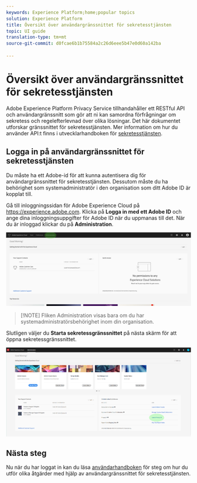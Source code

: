 ```yaml
---
keywords: Experience Platform;home;popular topics
solution: Experience Platform
title: Översikt över användargränssnittet för sekretesstjänsten
topic: UI guide
translation-type: tm+mt
source-git-commit: d0fcae6b1b75584a2c26d6eee5b47e0d60a142ba

---
```



# Översikt över användargränssnittet för sekretesstjänsten

Adobe Experience Platform Privacy Service tillhandahåller ett RESTful API och användargränssnitt som gör att ni kan samordna förfrågningar om sekretess och regelefterlevnad över olika lösningar. Det här dokumentet utforskar gränssnittet för sekretesstjänsten. Mer information om hur du använder API:t finns i utvecklarhandboken för [sekretesstjänsten](../api/getting-started.md).

## Logga in på användargränssnittet för sekretesstjänsten

Du måste ha ett Adobe-id för att kunna autentisera dig för användargränssnittet för sekretesstjänsten. Dessutom måste du ha behörighet som systemadministratör i den organisation som ditt Adobe ID är kopplat till.

Gå till inloggningssidan för Adobe Experience Cloud på https://experience.adobe.com. Klicka på **Logga in med ett Adobe ID** och ange dina inloggningsuppgifter för Adobe ID när du uppmanas till det. När du är inloggad klickar du på **Administration**.

![Fliken Administration](../images/ui-overview/admin-tab.png)

>[!NOTE] Fliken Administration visas bara om du har systemadministratörsbehörighet inom din organisation.

Slutligen väljer du **Starta sekretessgränssnittet** på nästa skärm för att öppna sekretessgränssnittet.

![Administrationssida](../images/ui-overview/admin-page.png)

## Nästa steg

Nu när du har loggat in kan du läsa [användarhandboken](user-guide.md) för steg om hur du utför olika åtgärder med hjälp av användargränssnittet för sekretesstjänsten.